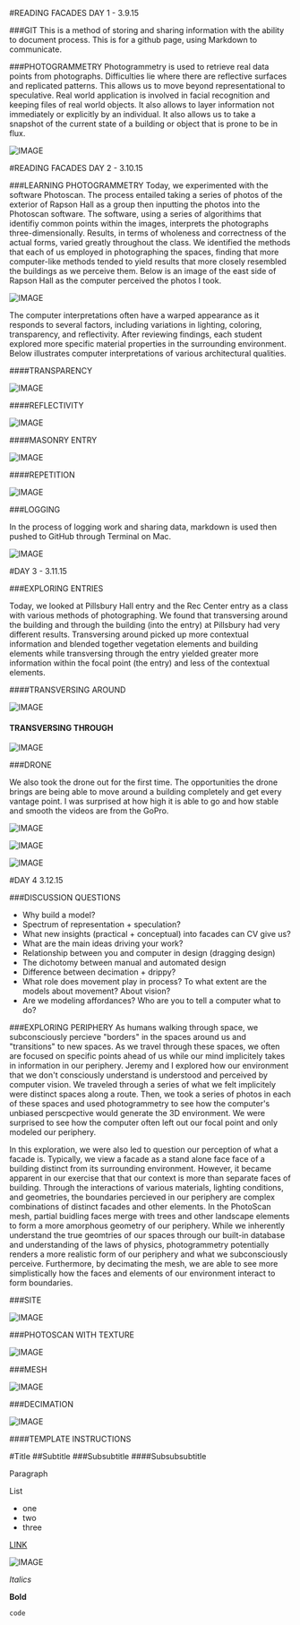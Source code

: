 
#READING FACADES DAY 1 - 3.9.15

###GIT
This is a method of storing and sharing information with the ability to document process.  This is for a github page, using Markdown to communicate.

###PHOTOGRAMMETRY
Photogrammetry is used to retrieve real data points from photographs.  Difficulties lie where there are reflective surfaces and replicated patterns. This allows us to move beyond representational to speculative.  Real world application is involved in facial recognition and keeping files of real world objects.  It also allows to layer information not immediately or explicitly by an individual.  It also allows us to take a snapshot of the current state of a building or object that is prone to be in flux.

![IMAGE](images/screenshot.jpg)

#READING FACADES DAY 2 - 3.10.15

###LEARNING PHOTOGRAMMETRY
Today, we experimented with the software Photoscan.  The process entailed taking a series of photos of the exterior of Rapson Hall as a group then inputting the photos into the Photoscan software.  The software, using a series of algorithims that identifiy common points within the images, interprets the photographs three-dimensionally.   Results, in terms of wholeness and correctness of the actual forms, varied greatly throughout the class.  We identified the methods that each of us employed in photographing the spaces, finding that more computer-like methods tended to yield results that more closely resembled the buildings as we perceive them.  Below is an image of the east side of Rapson Hall as the computer perceived the photos I took.

![IMAGE](logimages/day2screenshot3.jpg)

The computer interpretations often have a warped appearance as it responds to several factors, including variations in lighting, coloring, transparency, and reflectivity.  After reviewing findings, each student explored more specific material properties in the surrounding environment.  Below illustrates computer interpretations of various architectural qualities.

####TRANSPARENCY

![IMAGE](logimages/day2busstop.jpg)

####REFLECTIVITY

![IMAGE](logimages/day2stss.jpg)

####MASONRY ENTRY

![IMAGE](logimages/day2entry.jpg)

####REPETITION

![IMAGE](logimages/day2cube.jpg)


###LOGGING

In the process of logging work and sharing data, markdown is used then pushed to GitHub through Terminal on Mac.  

![IMAGE](logimages/loglogging.jpg)


#DAY 3 - 3.11.15

###EXPLORING ENTRIES

Today, we looked at Pillsbury Hall entry and the Rec Center entry as a class with various methods of photographing.  We found that transversing around the building and through the building (into the entry) at Pillsbury had very different results.  Transversing around picked up more contextual information and blended together vegetation elements and building elements while transversing through the entry yielded greater more information within the focal point (the entry) and less of the contextual elements.  

####TRANSVERSING AROUND 

![IMAGE](logimages/day3screenshot2.jpg)

#### TRANSVERSING THROUGH

![IMAGE](logimages/day3screenshot1.jpg)

###DRONE

We also took the drone out for the first time.  The opportunities the drone brings are being able to move around a building completely and get every vantage point.  I was surprised at how high it is able to go and how stable and smooth the videos are from the GoPro.

![IMAGE](logimages/day3drone.jpg)

![IMAGE](logimages/day3drone2.jpg)

![IMAGE](logimages/day3drone3.jpg)


#DAY 4 3.12.15

###DISCUSSION QUESTIONS
* Why build a model?
* Spectrum of representation + speculation?
* What new insights (practical + conceptual) into facades can CV give us?
* What are the main ideas driving your work?
* Relationship between you and computer in design (dragging design)
* The dichotomy between manual and automated design
* Difference between decimation + drippy?
* What role does movement play in process? To what extent are the models about movement? About vision?
* Are we modeling affordances? Who are you to tell a computer what to do?

###EXPLORING PERIPHERY
As humans walking through space, we subconsciously percieve "borders" in the spaces around us and "transitions" to new spaces.  As we travel through these spaces, we often are focused on specific points ahead of us while our mind implicitely takes in information in our periphery.  Jeremy and I explored how our environment that we don't consciously understand is understood and perceived by computer vision.  We traveled through a series of what we felt implicitely were distinct spaces along a route.  Then, we took a series of photos in each of these spaces and used photogrammetry to see how the computer's unbiased perscpective would generate the 3D environment.  We were surprised to see how the computer often left out our focal point and only modeled our periphery.  

In this exploration, we were also led to question our perception of what a facade is.  Typically, we view a facade as a stand alone face face of a building distinct from its surrounding environment.  However, it became apparent in our exercise that that our context is more than separate faces of building.  Through the interactions of various materials, lighting conditions, and geometries, the boundaries percieved in our periphery are complex combinations of distinct facades and other elements.  In the PhotoScan mesh, partial buidling faces merge with trees and other landscape elements to form a more amorphous geometry of our periphery.  While we inherently understand the true geomtries of our spaces through our built-in database and understanding of the laws of physics, photogrammetry potentially renders a more realistic form of our periphery and what we subconsciously perceive.  Furthermore, by decimating the mesh, we are able to see more simplistically how the faces and elements of our environment interact to form boundaries.

###SITE

![IMAGE](logimages/day4site.jpg)

###PHOTOSCAN WITH TEXTURE

![IMAGE](logimages/day4texture.jpg)

###MESH

![IMAGE](logimages/day4mesh.jpg)

###DECIMATION

![IMAGE](logimages/day4polygon.jpg)




####TEMPLATE INSTRUCTIONS 

#Title
##Subtitle
###Subsubtitle
####Subsubsubtitle

Paragraph

List
* one
* two
* three

[LINK](https//:www.umn.edu)


![IMAGE](image/classroom.jpg)

*Italics*

**Bold**

`code`




